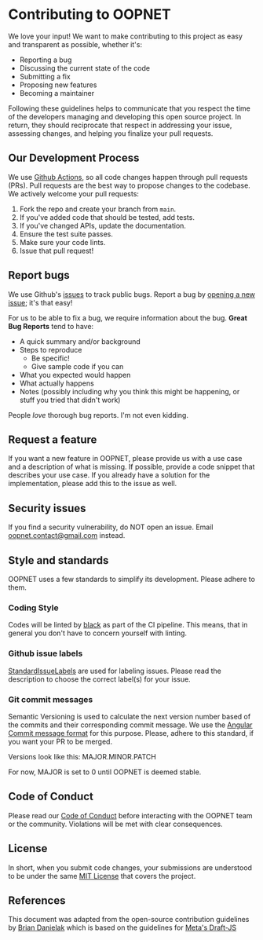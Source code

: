 # Contributing to OOPNET
We love your input! We want to make contributing to this project as easy and transparent as possible, whether it's:

- Reporting a bug
- Discussing the current state of the code
- Submitting a fix
- Proposing new features
- Becoming a maintainer

Following these guidelines helps to communicate that you respect the time of the developers managing and developing this 
open source project. In return, they should reciprocate that respect in addressing your issue, assessing changes, and 
helping you finalize your pull requests.

## Our Development Process
We use [Github Actions](https://docs.github.com/en/actions), so all code changes happen through pull requests (PRs).
Pull requests are the best way to propose changes to the codebase. We actively welcome your pull requests:

1. Fork the repo and create your branch from `main`.
2. If you've added code that should be tested, add tests.
3. If you've changed APIs, update the documentation.
4. Ensure the test suite passes.
5. Make sure your code lints.
6. Issue that pull request!

## Report bugs
We use Github's [issues](https://github.com/oopnet/oopnet/issues) to track public bugs. Report a bug by [opening a new 
issue](https://github.com/oopnet/oopnet/issues/new/choose); it's that easy!

For us to be able to fix a bug, we require information about the bug. **Great Bug Reports** tend to have:

- A quick summary and/or background
- Steps to reproduce
  - Be specific!
  - Give sample code if you can
- What you expected would happen
- What actually happens
- Notes (possibly including why you think this might be happening, or stuff you tried that didn't work)

People *love* thorough bug reports. I'm not even kidding.

## Request a feature
If you want a new feature in OOPNET, please provide us with a use case and a description of what is missing. If 
possible, provide a code snippet that describes your use case. If you already have a solution for the implementation,
please add this to the issue as well.

## Security issues
If you find a security vulnerability, do NOT open an issue. Email oopnet.contact@gmail.com instead.

## Style and standards
OOPNET uses a few standards to simplify its development. Please adhere to them.

### Coding Style
Codes will be linted by [black](https://github.com/psf/black) as part of the CI pipeline. This means, that in general 
you don't have to concern yourself with linting.

### Github issue labels
[StandardIssueLabels](https://github.com/wagenet/StandardIssueLabels#standardissuelabels) are used for labeling issues. 
Please read the description to choose the correct label(s) for your issue.

### Git commit messages
Semantic Versioning is used to calculate the next version number based of the commits and their corresponding commit 
message. We use the [Angular Commit message format](https://github.com/angular/material/blob/master/.github/CONTRIBUTING.md#submit) 
for this purpose. Please, adhere to this standard, if you want your PR to be merged.

Versions look like this: MAJOR.MINOR.PATCH

For now, MAJOR is set to 0 until OOPNET is deemed stable.

## Code of Conduct
Please read our [Code of Conduct](https://github.com/oopnet/oopnet/blob/main/CODE_OF_CONDUCT.md) before interacting with
the OOPNET team or the community. Violations will be met with clear consequences.

## License
In short, when you submit code changes, your submissions are understood to be under the same 
[MIT License](http://choosealicense.com/licenses/mit/) that covers the project.

## References
This document was adapted from the open-source contribution guidelines by 
[Brian Danielak](https://gist.github.com/briandk/3d2e8b3ec8daf5a27a62) which is based on the guidelines for 
[Meta's Draft-JS](https://github.com/facebook/draft-js/blob/main/CONTRIBUTING.md)